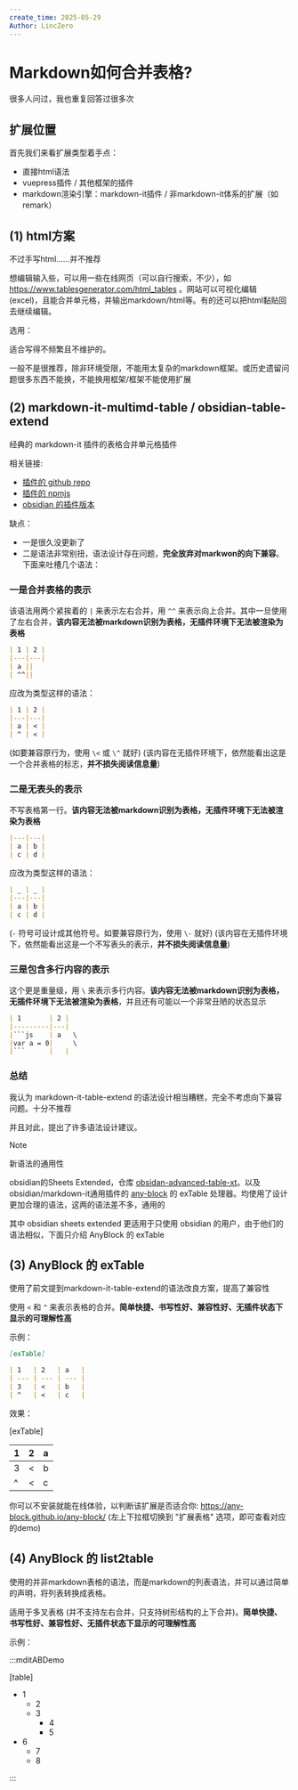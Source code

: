```yaml
---
create_time: 2025-05-29
Author: LincZero
---
```

# Markdown如何合并表格?

很多人问过，我也重复回答过很多次

## 扩展位置

首先我们来看扩展类型着手点：

- 直接html语法
- vuepress插件 / 其他框架的插件
- markdown渲染引擎：markdown-it插件 / 非markdown-it体系的扩展（如remark）

## (1) html方案

不过手写html……并不推荐

想编辑输入些，可以用一些在线网页（可以自行搜索，不少），如 https://www.tablesgenerator.com/html_tables 。网站可以可视化编辑 (excel)，且能合并单元格，并输出markdown/html等。有的还可以把html黏贴回去继续编辑。

选用：

适合写得不频繁且不维护的。

一般不是很推荐，除非环境受限，不能用太复杂的markdown框架。或历史遗留问题很多东西不能换，不能换用框架/框架不能使用扩展

## (2) markdown-it-multimd-table / obsidian-table-extend

经典的 markdown-it 插件的表格合并单元格插件

相关链接:

- [插件的 github repo](https://github.com/redbug312/markdown-it-multimd-table)
- [插件的 npmjs](https://www.npmjs.com/package/markdown-it-multimd-table)
- [obsidian 的插件版本](https://github.com/aidenlx/table-extended)

缺点：

- 一是很久没更新了
- 二是语法非常别扭，语法设计存在问题，**完全放弃对markwon的向下兼容**。下面来吐槽几个语法：

### 一是合并表格的表示

该语法用两个紧挨着的 `|` 来表示左右合并，用 `^^` 来表示向上合并。其中一旦使用了左右合并，**该内容无法被markdown识别为表格，无插件环境下无法被渲染为表格**

```md
| 1 | 2 |
|---|---|
| a ||
| ^^||
```

应改为类型这样的语法：

```md
| 1 | 2 |
|---|---|
| a | < |
| ^ | < |
```

(如要兼容原行为，使用 `\<` 或 `\^` 就好)
(该内容在无插件环境下，依然能看出这是一个合并表格的标志，**并不损失阅读信息量**)

### 二是无表头的表示

不写表格第一行。**该内容无法被markdown识别为表格，无插件环境下无法被渲染为表格**

```md
|---|---|
| a | b |
| c | d |
```

应改为类型这样的语法：

```md
| _ | _ |
|---|---|
| a | b |
| c | d |
```

(`-` 符号可设计成其他符号。如要兼容原行为，使用 `\-` 就好)
(该内容在无插件环境下，依然能看出这是一个不写表头的表示，**并不损失阅读信息量**)

### 三是包含多行内容的表示

这个更是重量级，用 `\` 来表示多行内容。**该内容无法被markdown识别为表格，无插件环境下无法被渲染为表格**，并且还有可能以一个非常丑陋的状态显示

```md
| 1       | 2 |
|---------|---|
|```js    | a   \
|var a = 0|     \
|```      |   |
```

### 总结

我认为 markdown-it-table-extend 的语法设计相当糟糕，完全不考虑向下兼容问题。十分不推荐

并且对此，提出了许多语法设计建议。

> [!note]
> 新语法的通用性
> 
> obsidian的Sheets Extended，仓库 [obsidan-advanced-table-xt](https://github.com/NicoNekoru/obsidan-advanced-table-xt)。以及obsidian/markdown-it通用插件的 [any-block](https://github.com/any-block/any-block) 的 exTable 处理器。均使用了设计更加合理的语法，这两的语法差不多，通用的
> 
> 其中 obsidian sheets extended 更适用于只使用 obsidian 的用户，由于他们的语法相似，下面只介绍 AnyBlock 的 exTable
<!--  -->
## (3) AnyBlock 的 exTable

使用了前文提到markdown-it-table-extend的语法改良方案，提高了兼容性

使用 `<` 和 `^` 来表示表格的合并。**简单快捷、书写性好、兼容性好、无插件状态下显示的可理解性高**

示例：

```md
[exTable]

| 1   | 2   | a   |
| --- | --- | --- |
| 3   | <   | b   |
| ^   | <   | c   |
```

效果：

[exTable]

| 1   | 2   | a   |
| --- | --- | --- |
| 3   | <   | b   |
| ^   | <   | c   |

你可以不安装就能在线体验，以判断该扩展是否适合你: https://any-block.github.io/any-block/ (左上下拉框切换到 "扩展表格" 选项，即可查看对应的demo)

## (4) AnyBlock 的 list2table

使用的并非markdown表格的语法，而是markdown的列表语法，并可以通过简单的声明，将列表转换成表格。

适用于多叉表格 (并不支持左右合并，只支持树形结构的上下合并)。**简单快捷、书写性好、兼容性好、无插件状态下显示的可理解性高**

示例：

:::mditABDemo

[table]

- 1
  - 2
  - 3
    - 4
    - 5
- 6
  - 7
  - 8

:::

